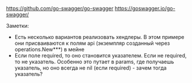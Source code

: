 https://github.com/go-swagger/go-swagger
https://goswagger.io/go-swagger/

Заметки:
- Есть несколько вариантов реализовать хендлеры. В этом примере они присваиваются к полям api (экземпляр созданный через operations.New***) в мейне
- Если поле required, то оно становится указателем. Если не required, то не указатель. Особенно это путает в params, где получаешь указатель, но оно всегда не nil (если required) - зачем тогда указатель?
